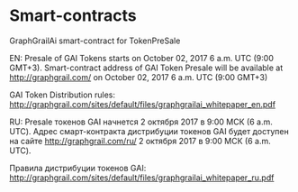 # Smart-contracts
GraphGrailAi smart-contract for TokenPreSale

EN:
Presale of GAI Tokens starts on October 02, 2017 6 a.m. UTC (9:00 GMT+3).
Smart-contract address of GAI Token Presale will be available at http://graphgrail.com/ on October 02, 2017 6 a.m. UTC (9:00 GMT+3)

GAI Token Distribution rules: http://graphgrail.com/sites/default/files/graphgrailai_whitepaper_en.pdf

RU:
Presale токенов GAI начнется 2 октября 2017 в 9:00 МСК (6 a.m. UTC).
Адрес смарт-контракта дистрибуции токенов GAI будет доступен на сайте http://graphgrail.com/ru/ 2 октября 2017 в 9:00 МСК (6 a.m. UTC).

Правила дистрибуции токенов GAI: http://graphgrail.com/sites/default/files/graphgrailai_whitepaper_ru.pdf

